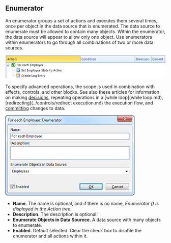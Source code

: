 ## Enumerator

An enumerator groups a set of actions and executes them several times, once per object in the data source that is enumerated. The data source to enumerate must be allowed to contain many objects. Within the enumerator, the data source will appear to allow only one object. Use enumerators within enumerators to go through all combinations of two or more data sources.  

![IDA6BDC260F1B24DAE.png](media/IDA6BDC260F1B24DAE.png)

To specify advanced operations, the scope is used in combination with effects, controls, and other blocks. See also these articles for information on making [decisions](decision.md), repeating operations in a [while loop](while loop.md), [redirecting](../controls/redirect execution.md) the execution flow, and [committing](scope.md) changes to data.

![ID790B8250AA5F448B.png](media/ID790B8250AA5F448B.png)

*   **Name**. The name is optional, and if there is no name, <span style="FONT-STYLE: italic">Enumerator (<data source>) is displayed in the Action tree.
*   **Description**. The description is optional.'
*   **Enumerate Objects in Data Sourece**. A data source with many objects to enumerate.
*   **Enabled**. Default selected. Clear the check box to disable the enumerator and all actions within it.